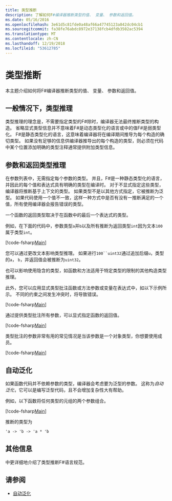 ```yaml
---
title: 类型推断
description: 了解如何F#编译器推断类型的值、 变量、 参数和返回值。
ms.date: 05/16/2016
ms.openlocfilehash: 3e61d5c81fde0a48af66a47745123a842dc04cb1
ms.sourcegitcommit: fa38fe76abdc8972e37138fcb4dfdb3502ac5394
ms.translationtype: MT
ms.contentlocale: zh-CN
ms.lasthandoff: 12/19/2018
ms.locfileid: "53612785"
---
```

# <a name="type-inference"></a>类型推断

本主题介绍如何将F#编译器推断类型的值、 变量、 参数和返回值。

## <a name="type-inference-in-general"></a>一般情况下，类型推理

类型推理的理念是，不需要指定类型的F#除时，编译器无法最终推断类型的构造。 省略显式类型信息并不意味着F#是动态类型化的语言或中的值F#是弱类型化。 F#是静态类型化的语言，这意味着编译器将在编译期间推导为每个构造的确切类型。 如果没有足够的信息供编译器推导出的每个构造的类型，则必须在代码中某个位置添加明确的类型注释通常提供附加类型信息。

## <a name="inference-of-parameter-and-return-types"></a>参数和返回类型推理

在参数列表中，无需指定每个参数的类型。 并且，F#是一种静态类型化的语言，并因此的每个值和表达式具有明确的类型在编译时。 对于不显式指定这些类型，编译器将推断基于上下文的类型。 如果类型不是以其他方式指定，它被推断为泛型。 如果代码使用一个值不一致，这样一种方式中是否有没有一推断满足的一个值，所有使用编译器会报告错误的类型。

一个函数的返回类型取决于在函数中的最后一个表达式的类型。

例如，在下面的代码中，参数类型`a`并`b`以及所有推断为返回类型`int`因为文本`100`属于类型`int`。

[!code-fsharp[Main](../../../samples/snippets/fsharp/lang-ref-3/snippet301.fs)]

您可以通过更改文本影响类型推理。 如果进行`100``uint32`通过追加后缀`u`，类型的`a`， `b`，并返回值会被推断为`uint32`。

也可以影响使用隐含的类型，如函数和方法适用于特定类型的限制的其他构造类型推理。

此外，您可以应用显式类型批注函数或方法参数或变量在表达式中，如以下示例所示。 不同的约束之间发生冲突时，将导致错误。

[!code-fsharp[Main](../../../samples/snippets/fsharp/lang-ref-3/snippet302.fs)]

通过提供类型批注所有参数，可以显式指定函数的返回值。

[!code-fsharp[Main](../../../samples/snippets/fsharp/lang-ref-3/snippet303.fs)]

类型批注的参数非常有用的常见情况是当该参数是一个对象类型，你想要使用成员。

[!code-fsharp[Main](../../../samples/snippets/fsharp/lang-ref-3/snippet304.fs)]

## <a name="automatic-generalization"></a>自动泛化

如果函数代码并不依赖参数的类型，编译器会考虑要为泛型的参数。 这称为*自动泛化*，它可以是编写泛型代码，且不会增加复杂性大有帮助。

例如，以下函数将任何类型的元组的两个参数组合。

[!code-fsharp[Main](../../../samples/snippets/fsharp/lang-ref-3/snippet305.fs)]

推断的类型为

```fsharp
'a -> 'b -> 'a * 'b
```

## <a name="additional-information"></a>其他信息

中更详细地介绍了类型推断F#语言规范。

## <a name="see-also"></a>请参阅

- [自动泛化](generics/automatic-generalization.md)
